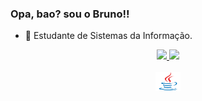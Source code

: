 ### Opa, bao? sou o Bruno!!



- 🌱 Estudante de Sistemas da Informação.
<div align="center">
  <a href="https://github.com/brunopires002">
  <img height="180em" src="https://github-readme-stats.vercel.app/api?username=brunopires002&show_icons=true&theme=cobalt&include_all_commits=true&count_private=true"/>
  <img height="180em" src="https://github-readme-stats.vercel.app/api/top-langs/?username=brunopires002&toplangs_count=10&layout=compact&langs_count=7&theme=cobalt"/>
    
  <div style="display: inline_block"><br>
  <img align="center" alt="Bruno-HTML" height="30" width="40" src="https://raw.githubusercontent.com/devicons/devicon/master/icons/java/java-original.svg">

</div>

